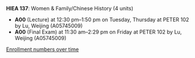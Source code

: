 **HIEA 137**: Women & Family/Chinese History (4 units)

- **A00** (Lecture) at 12:30 pm–1:50 pm on Tuesday, Thursday at PETER 102 by Lu, Weijing (A05745009)
- **A00** (Final Exam) at 11:30 am–2:29 pm on Friday at PETER 102 by Lu, Weijing (A05745009)

[Enrollment numbers over time](./HIEA137.tsv)
